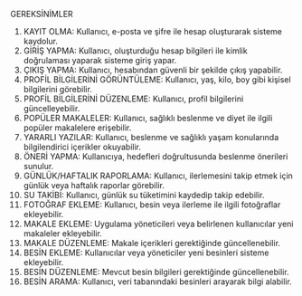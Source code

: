 GEREKSİNİMLER
1. KAYIT OLMA: Kullanıcı, e-posta ve şifre ile hesap oluşturarak
sisteme kaydolur.
2. GİRİŞ YAPMA: Kullanıcı, oluşturduğu hesap bilgileri ile kimlik
doğrulaması yaparak sisteme giriş yapar.
3. ÇIKIŞ YAPMA: Kullanıcı, hesabından güvenli bir şekilde çıkış
yapabilir.
4. PROFİL BİLGİLERİNİ GÖRÜNTÜLEME: Kullanıcı, yaş, kilo, boy
gibi kişisel bilgilerini görebilir.
5. PROFİL BİLGİLERİNİ DÜZENLEME: Kullanıcı, profil bilgilerini
güncelleyebilir.
6. POPÜLER MAKALELER: Kullanıcı, sağlıklı beslenme ve
diyet ile ilgili popüler makalelere erişebilir.
7. YARARLI YAZILAR: Kullanıcı, beslenme ve sağlıklı yaşam
konularında bilgilendirici içerikler okuyabilir.
8. ÖNERİ YAPMA: Kullanıcıya, hedefleri doğrultusunda beslenme
önerileri sunulur.
9. GÜNLÜK/HAFTALIK RAPORLAMA: Kullanıcı, ilerlemesini takip
etmek için günlük veya haftalık raporlar görebilir.
10. SU TAKİBİ: Kullanıcı, günlük su tüketimini kaydedip takip edebilir.
11. FOTOĞRAF EKLEME: Kullanıcı, besin veya ilerleme ile ilgili
fotoğraflar ekleyebilir.
12. MAKALE EKLEME: Uygulama yöneticileri veya belirlenen
kullanıcılar yeni makaleler ekleyebilir.
13. MAKALE DÜZENLEME: Makale içerikleri gerektiğinde
güncellenebilir.
14. BESİN EKLEME: Kullanıcılar veya yöneticiler yeni besinleri
sisteme ekleyebilir.
15. BESİN DÜZENLEME: Mevcut besin bilgileri gerektiğinde
güncellenebilir.
16. BESİN ARAMA: Kullanıcı, veri tabanındaki besinleri arayarak bilgi
alabilir.
